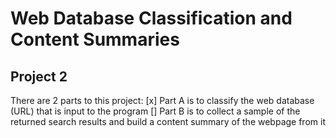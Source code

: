 # Web Database Classification and Content Summaries
## Project 2

There are 2 parts to this project:
[x] Part A is to classify the web database (URL) that is input to the program
[] Part B is to collect a sample of the returned search results and build a content summary of the webpage from it


